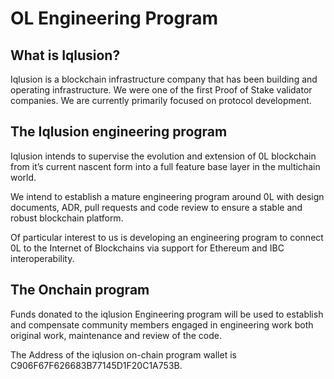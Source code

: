 # OL Engineering Program


## What is Iqlusion?


Iqlusion is a blockchain infrastructure company that has been building and operating infrastructure. We were one of the first Proof of Stake validator companies. We are currently primarily focused on protocol development.

## The Iqlusion engineering program


Iqlusion intends to supervise the evolution and extension of 0L blockchain from it’s current nascent form into a full feature base layer in the multichain world.

We intend to establish a mature engineering program around 0L with design documents, ADR, pull requests and code review to ensure a stable and robust blockchain platform. 

Of particular interest to us is developing an engineering program to connect 0L to the Internet of Blockchains via support for Ethereum and IBC interoperability.

## The Onchain program

Funds donated to the iqlusion Engineering program will be used to establish and compensate community members engaged in engineering work both original work, maintenance and review of the code. 

The Address of the iqlusion on-chain program wallet is C906F67F626683B77145D1F20C1A753B.
